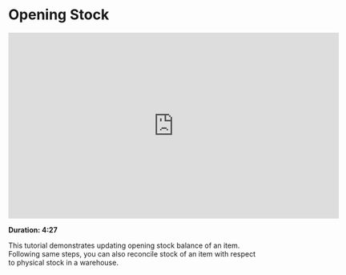 # Opening Stock

<iframe width="660" height="371" src="https://www.youtube.com/embed/nlHX0ZZ84Lw" frameborder="0" allowfullscreen></iframe>

**Duration: 4:27**

This tutorial demonstrates updating opening stock balance of an item. Following same steps, you can also reconcile stock of an item with respect to physical stock in a warehouse.